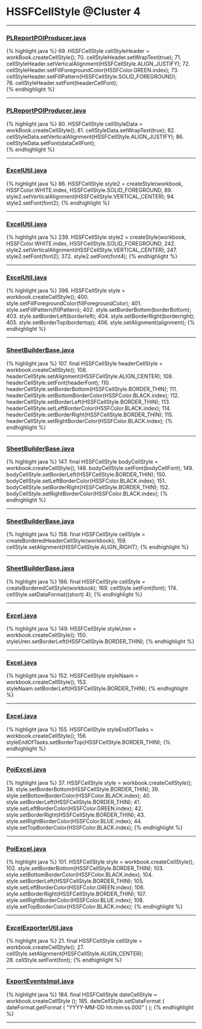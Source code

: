 # HSSFCellStyle @Cluster 4

***

### [PLReportPOIProducer.java](https://searchcode.com/codesearch/view/43507470/)
{% highlight java %}
69. HSSFCellStyle cellStyleHeader = workBook.createCellStyle();
70. cellStyleHeader.setWrapText(true);
71. cellStyleHeader.setVerticalAlignment(HSSFCellStyle.ALIGN_JUSTIFY);
72. cellStyleHeader.setFillForegroundColor(HSSFColor.GREEN.index);
73. cellStyleHeader.setFillPattern(HSSFCellStyle.SOLID_FOREGROUND);      
78. cellStyleHeader.setFont(headerCellFont);                
{% endhighlight %}

***

### [PLReportPOIProducer.java](https://searchcode.com/codesearch/view/43507470/)
{% highlight java %}
80. HSSFCellStyle cellStyleData = workBook.createCellStyle();
81. cellStyleData.setWrapText(true);
82. cellStyleData.setVerticalAlignment(HSSFCellStyle.ALIGN_JUSTIFY);
86. cellStyleData.setFont(dataCellFont);      
{% endhighlight %}

***

### [ExcelUtil.java](https://searchcode.com/codesearch/view/73315299/)
{% highlight java %}
86. HSSFCellStyle style2 = createStyle(workbook, HSSFColor.WHITE.index, HSSFCellStyle.SOLID_FOREGROUND,
89. style2.setVerticalAlignment(HSSFCellStyle.VERTICAL_CENTER);
94. style2.setFont(font2);
{% endhighlight %}

***

### [ExcelUtil.java](https://searchcode.com/codesearch/view/73315299/)
{% highlight java %}
239. HSSFCellStyle style2 = createStyle(workbook, HSSFColor.WHITE.index, HSSFCellStyle.SOLID_FOREGROUND,
242. style2.setVerticalAlignment(HSSFCellStyle.VERTICAL_CENTER);
247. style2.setFont(font2);
372.     style2.setFont(font4);
{% endhighlight %}

***

### [ExcelUtil.java](https://searchcode.com/codesearch/view/73315299/)
{% highlight java %}
398. HSSFCellStyle style = workbook.createCellStyle();
400. style.setFillForegroundColor(fillForegroundColor);
401. style.setFillPattern(fillPattern);
402. style.setBorderBottom(borderBottom);
403. style.setBorderLeft(borderleft);
404. style.setBorderRight(borderright);
405. style.setBorderTop(bordertop);
406. style.setAlignment(alignment);
{% endhighlight %}

***

### [SheetBuilderBase.java](https://searchcode.com/codesearch/view/112311786/)
{% highlight java %}
107. final HSSFCellStyle headerCellStyle = workbook.createCellStyle();
108. headerCellStyle.setAlignment(HSSFCellStyle.ALIGN_CENTER);
109. headerCellStyle.setFont(headerFont);
110. headerCellStyle.setBorderBottom(HSSFCellStyle.BORDER_THIN);
111. headerCellStyle.setBottomBorderColor(HSSFColor.BLACK.index);
112. headerCellStyle.setBorderLeft(HSSFCellStyle.BORDER_THIN);
113. headerCellStyle.setLeftBorderColor(HSSFColor.BLACK.index);
114. headerCellStyle.setBorderRight(HSSFCellStyle.BORDER_THIN);
115. headerCellStyle.setRightBorderColor(HSSFColor.BLACK.index);
{% endhighlight %}

***

### [SheetBuilderBase.java](https://searchcode.com/codesearch/view/112311786/)
{% highlight java %}
147. final HSSFCellStyle bodyCellStyle = workbook.createCellStyle();
148. bodyCellStyle.setFont(bodyCellFont);
149. bodyCellStyle.setBorderLeft(HSSFCellStyle.BORDER_THIN);
150. bodyCellStyle.setLeftBorderColor(HSSFColor.BLACK.index);
151. bodyCellStyle.setBorderRight(HSSFCellStyle.BORDER_THIN);
152. bodyCellStyle.setRightBorderColor(HSSFColor.BLACK.index);
{% endhighlight %}

***

### [SheetBuilderBase.java](https://searchcode.com/codesearch/view/112311786/)
{% highlight java %}
158. final HSSFCellStyle cellStyle = createBorderedHeaderCellStyle(workbook);
159. cellStyle.setAlignment(HSSFCellStyle.ALIGN_RIGHT);
{% endhighlight %}

***

### [SheetBuilderBase.java](https://searchcode.com/codesearch/view/112311786/)
{% highlight java %}
166. final HSSFCellStyle cellStyle = createBorderedCellStyle(workbook);
169.   cellStyle.setFont(font);
174. cellStyle.setDataFormat((short) 4);
{% endhighlight %}

***

### [Excel.java](https://searchcode.com/codesearch/view/71678655/)
{% highlight java %}
149. HSSFCellStyle styleUren = workbook.createCellStyle();
150. styleUren.setBorderLeft(HSSFCellStyle.BORDER_THIN);
{% endhighlight %}

***

### [Excel.java](https://searchcode.com/codesearch/view/71678655/)
{% highlight java %}
152. HSSFCellStyle styleNaam = workbook.createCellStyle();
153. styleNaam.setBorderLeft(HSSFCellStyle.BORDER_THIN);
{% endhighlight %}

***

### [Excel.java](https://searchcode.com/codesearch/view/71678655/)
{% highlight java %}
155. HSSFCellStyle styleEndOfTasks = workbook.createCellStyle();
156. styleEndOfTasks.setBorderTop(HSSFCellStyle.BORDER_THIN);
{% endhighlight %}

***

### [PoiExcel.java](https://searchcode.com/codesearch/view/107347819/)
{% highlight java %}
37. HSSFCellStyle style = workbook.createCellStyle();
38. style.setBorderBottom(HSSFCellStyle.BORDER_THIN);
39. style.setBottomBorderColor(HSSFColor.BLACK.index);
40. style.setBorderLeft(HSSFCellStyle.BORDER_THIN);
41. style.setLeftBorderColor(HSSFColor.GREEN.index);
42. style.setBorderRight(HSSFCellStyle.BORDER_THIN);
43. style.setRightBorderColor(HSSFColor.BLUE.index);
44. style.setTopBorderColor(HSSFColor.BLACK.index);
{% endhighlight %}

***

### [PoiExcel.java](https://searchcode.com/codesearch/view/107347819/)
{% highlight java %}
101. HSSFCellStyle style = workbook.createCellStyle();
102. style.setBorderBottom(HSSFCellStyle.BORDER_THIN);
103. style.setBottomBorderColor(HSSFColor.BLACK.index);
104. style.setBorderLeft(HSSFCellStyle.BORDER_THIN);
105. style.setLeftBorderColor(HSSFColor.GREEN.index);
106. style.setBorderRight(HSSFCellStyle.BORDER_THIN);
107. style.setRightBorderColor(HSSFColor.BLUE.index);
108. style.setTopBorderColor(HSSFColor.BLACK.index);
{% endhighlight %}

***

### [ExcelExporterUtil.java](https://searchcode.com/codesearch/view/75361112/)
{% highlight java %}
21. final HSSFCellStyle cellStyle = workbook.createCellStyle();
27. cellStyle.setAlignment(HSSFCellStyle.ALIGN_CENTER);        
28. cellStyle.setFont(font);
{% endhighlight %}

***

### [ExportEventsImpl.java](https://searchcode.com/codesearch/view/122444114/)
{% highlight java %}
184. final HSSFCellStyle dateCellStyle = workbook.createCellStyle ();
185. dateCellStyle.setDataFormat ( dateFormat.getFormat ( "YYYY-MM-DD hh:mm:ss.000" ) );
{% endhighlight %}

***

